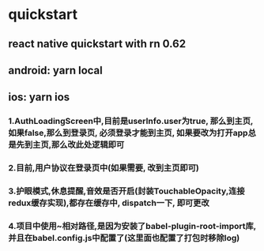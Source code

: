 # quickstart
## react native quickstart with rn 0.62
## android: yarn local
## ios: yarn ios


### 1.AuthLoadingScreen中,目前是userInfo.user为true, 那么到主页, 如果false,那么到登录页, 必须登录才能到主页, 如果要改为打开app总是先到主页,那么改此处逻辑即可
### 2.目前,用户协议在登录页中(如果需要, 改到主页即可)
### 3.护眼模式,休息提醒,音效是否开启(封装TouchableOpacity,连接redux缓存实现),都存在缓存中, dispatch一下, 即可更改
### 4.项目中使用~相对路径,是因为安装了babel-plugin-root-import库, 并且在babel.config.js中配置了(这里面也配置了打包时移除log)

